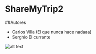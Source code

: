 # ShareMyTrip2

##Autores
* Carlos Villa (El que nunca hace nadaaa) 
* Serghio El currante

![alt text](http://vignette3.wikia.nocookie.net/thefakegees/images/8/8e/Mlg_Doge.png/revision/latest?cb=20151231000415 "Logo Title Text 1")
